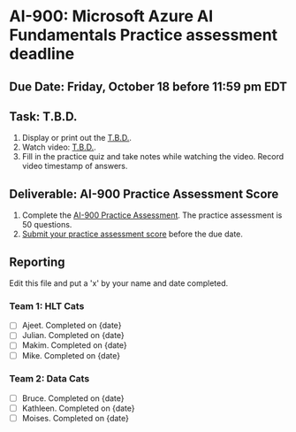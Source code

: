 # AI-900: Microsoft Azure AI Fundamentals Practice assessment deadline

## Due Date: Friday, October 18 before 11:59 pm EDT

## Task: T.B.D.
1. Display or print out the [T.B.D.]().
1. Watch video: [T.B.D.]().
1. Fill in the practice quiz and take notes while watching the video. Record video timestamp of answers.

## Deliverable: AI-900 Practice Assessment Score
1. Complete the [AI-900 Practice Assessment](https://learn.microsoft.com/en-us/credentials/certifications/azure-ai-fundamentals/practice/assessment?assessment-type=practice&assessmentId=26&practice-assessment-type=certification). The practice assessment is 50 questions.
1. [Submit your practice assessment score]() before the due date.

## Reporting
Edit this file and put a 'x' by your name and date completed.

### Team 1: HLT Cats
- [ ] Ajeet. Completed on {date}
- [ ] Julian. Completed on {date}
- [ ] Makim. Completed on {date}
- [ ] Mike. Completed on {date}

### Team 2:  Data Cats
- [ ] Bruce. Completed on {date}
- [ ] Kathleen. Completed on {date}
- [ ] Moises. Completed on {date}